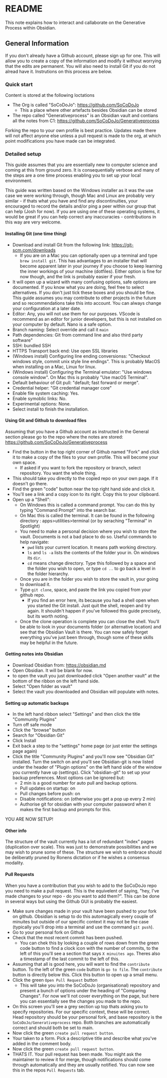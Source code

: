 # README

This note explains how to interact and callaborate on the Generative Process within Obsidian.

## General Information
If you don't already have a Github account, please sign up for one. This will allow you to create a copy of the information and modify it without worrying that the edits are permanent. You will also need to install Git if you do not alread have it. Instrutions on this process are below.

### Quick start
Content is stored at the following loctations
- The Org is called "SoCoDoJo": https://github.com/SoCoDoJo
	- This a place where other artefacts besides Obsidian can be stored
- The repo called "Generativeprocess" is an Obsidian vault and contians all the notes from C1: https://github.com/SoCoDoJo/Generativeprocess

Forking the repo to your own profile is best practice. Updates made there will not affect anyone else unless a pull request is made to the org, at which point modifications you have made can be integrated. 

### Detailed setup
This guide assumes that you are essentially new to computer science and coming at this from ground zero. It is consequentially verbose and many of the steps are a one time process enabling you to set up your local environment. 

This guide was written based on the Windows installer as it was the use case we were working through, though Mac and Linux are probably very similar - if thats what you have and find any discontinuities, your encouraged to record the details and/or ping a peer within our group that can help (Josh for now). If you are using one of these operating systems, it would be great if you can help correct any inaccuracies - contributions in this way are very welcome. 

#### Installing Git (one time thing)
- Download and install Git from the following link: https://git-scm.com/downloads
	- If you are on a Mac you can optionally open up a terminal and type `brew install git`. This has advantages to an installer that will become apparent later in your journey if you choose to keep learning the inner workings of your machine (dotfiles). Either option is fine for now though, and the link is probably easier if your fresh.
- It will open up a wizard with many confusing options, safe options are documented. If you know what you are doing, feel free to select alternatives. If you don't just tick these boxes and you should be fine. This guide assumes you may contribute to other projects in the future and so recommendations take this into account. You can always change your configuration at a later date.
- Editor: Any, you will not use them for our purposes. VScode is recommend as an editor for junior developers, but this is not installed on your computer by default. Nano is a safe option.
- Branch naming: Select override and call it `main`
- Path dependencies: Git from command line and also third party software"
- SSH: bundled SSH
- HTTPS Transport back end: Use open SSL libraries
- (Windows install) Configuring line ending conversionss: "Checkout windows style, commit unix style line endings". This is probably MacOS when installing on a Mac, Linux for linux. 
- (Windows install) Configuring the Terminal emulator: "Use windows console window". On Mac this is probably "Use macOS Terminal".
- Default behaviour of Git pull: "default; fast forward or merge".
- Credential helper: "Git credential manager core"
- Enable file system caching: Yes.
- Enable symoblic links: No.
- Experimental options: None.
- Select install to finish the installation. 

#### Using Git and Github to download files
Assuming that you have a Github account as instructed in the General section please go to the repo where the notes are stored: https://github.com/SoCoDoJo/Generativeprocess

- Find the button in the top right corner of Github named "Fork" and click it to make a copy of the files to your own profile. This will become your own space. 
	- If asked if you want to fork the repository or branch, select repository. You want the whole thing.
- This should take you directly to the copied repo on your own page. If it doesn't go there.
- Find the green "code" button near the top right hand side and click it.
- You'll see a link and a copy icon to its right. Copy this to your clipboard.
- Open up a "Shell":
	- On Windows this is called a command prompt. You can do this by typing "Command Prompt" into the search bar. 
	- On Mac this is called the terminal. It can be found in the following directory : apps>utilities>terminal (or by seraching "Terminal" in Spotlight)
	- You need to make a personal decision where you wish to store the vault. Documents is not a bad place to do so. Useful commands to help navigate:
		- `pwd` lists your current location. It means path working directory.
		- `ls` and `ls -a` lists the contents of the folder your in. On windows its `dir`.
		- `cd` means change directory. Type this followed by a space and the folder you wish to open, or type `cd ..` to go back a level in the folder hierarchy. 
	- Once you are in the folder you wish to store the vault in, your going to download it.
	- Type `git clone`, space, and paste the link you copied from your github repo.
		- If you find an error here, its because you had a shell open when you started the Git install. Just quit the shell, reopen and try again. It shouldn't happen if you've followed this guide precisely, but its worth noting. 
	- Once the clone operation is complete you can close the shell. You'll be able to look in your documents folder (or alternative location) and see that the Obsidian Vault is there. You can now safely forget everything you've just been through, though some of these skills may be helpful in the future. 

#### Getting notes into Obsidian
- Download Obsidian from: https://obsidian.md
- Open Obsidian. It will be blank for now. 
- to open the vault you just downloaded click "Open another vault" at the bottom of the ribbon on the left hand side.
- Select "Open folder as vault"
- Select the vault you downloaded and Obsidian will populate with notes.


#### Setting up automatic backups
- In the left hand ribbon select "Settings" and then click the title "Community Plugins"
- Turn off safe mode
- Click the "browse" button
- Search for "Obsidian Git"
- Click Install
- Exit back a step to the "settings" home page (or just enter the settings page again)
- Click the title "Community Plugins" and you'll now see "Obsidian Git" installed. Turn the switch on and you'll see Obsidian-git is now listed under the header of "Plugin options" on the left hand side of the window you currently have up (settings). Click "obsidian-git" to set up your backup preferences. Most options can be ignored but:
	- 2 min is a good number for auto pull and backup options. 
	- Pull updates on startup: on
	- Pull changes before push: on
	- Disable notifications: on (otherwise you get a pop up every 2 min)
	- Authorise git for obsidian with your computer password when it makes the first backup and prompts for this. 

YOU ARE NOW SETUP!

#### Other info
The structure of the vault currently has a lot of redundant  "index" pages (duplication over scale). This was just to demonstrate possibilities and we may wish to prune some of these. The structure we wish to embrace should be deliberatly pruned by Ronens dictation or if he wishes a consensus modality. 


#### Pull Requests
When you have a contribution that you wish to add to the SoCoDoJo repo you need to make a pull request. This is the equivelent of saying, "hey, I've made changes to your repo - do you want to add them?". This can be done in several ways but using the Github GUI is probably the easiest. 

- Make sure changes made in your vault have been pushed to your fork on github. Obsidian is setup to do this automagically every couple of minuites but outside of our specific context it may not be the case (typically you'll drop into a terminal and use the command `git push`).
- Go to your personal fork on Github
- Check that the most recent commit has been pushed. 
	- You can chek this by looking a couple of rows down from the green code button to find a clock icon with the number of commits, to the left of this you'll see a section that says `X minuites ago`. Theres also a timestamp of the last commit to the left of this. 
- Assuming that all is good here, you will want to find the `contribute` button. To the left of the green `code` button is `go to file`. The `contribute` button is directly below this. Click this button to open up a small menu.
- Click the green `Open Pull Request` button
	- This will take you into the SoCoDoJo (organisational) repository and present a bunch of options under the heading of "Comparing Changes". For now we'll not cover everything on the page, but here you can essentially see the changes you made to the repo.
- On this screen you'll see a grey section up top thats asking you to specify repositories. For our specific context, these will be correct. Head repository should be your personal fork, and base repository is the `SoCoDoJo/Generativeprocess` repo. Both branches are automatically correct and should both be set to main. 
- Now click the green `create pull request button`. 
- Your taken to a form. Pick a descriptive title and describe what you've added in the comment body.
- Now click the green `create pull request button`.
- THATS IT. Your pull request has been made. You might ask the maintainer to review it for merge, though notifications should come through automatically and they are usually notified. You can now see this in the repos `Pull Requests` tab.


